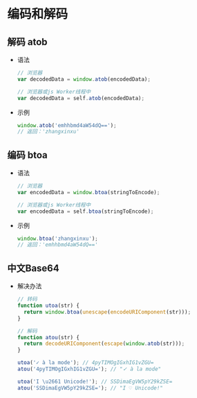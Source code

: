 # 编码和解码

## 解码 atob

*   语法

    ```javascript
    // 浏览器
    var decodedData = window.atob(encodedData);
    ```

    ```javascript
    // 浏览器或js Worker线程中
    var decodedData = self.atob(encodedData);
    ```

*   示例

    ```javascript
    window.atob('emhhbmd4aW54dQ==');
    // 返回：'zhangxinxu'
    ```

## 编码 btoa

*   语法

    ```javascript
    // 浏览器
    var encodedData = window.btoa(stringToEncode);
    ```

    ```javascript
    // 浏览器或js Worker线程中
    var encodedData = self.btoa(stringToEncode);
    ```

*   示例

    ```javascript
    window.btoa('zhangxinxu');
    // 返回：'emhhbmd4aW54dQ=='
    ```

## 中文Base64

*   解决办法

    ```javascript
    // 转码
    function utoa(str) {
      return window.btoa(unescape(encodeURIComponent(str)));
    }

    // 解码
    function atou(str) {
      return decodeURIComponent(escape(window.atob(str)));
    }

    utoa('✓ à la mode'); // 4pyTIMOgIGxhIG1vZGU=
    atou('4pyTIMOgIGxhIG1vZGU='); // "✓ à la mode"

    utoa('I \u2661 Unicode!'); // SSDimaEgVW5pY29kZSE=
    atou('SSDimaEgVW5pY29kZSE='); // "I ♡ Unicode!"
    ```
